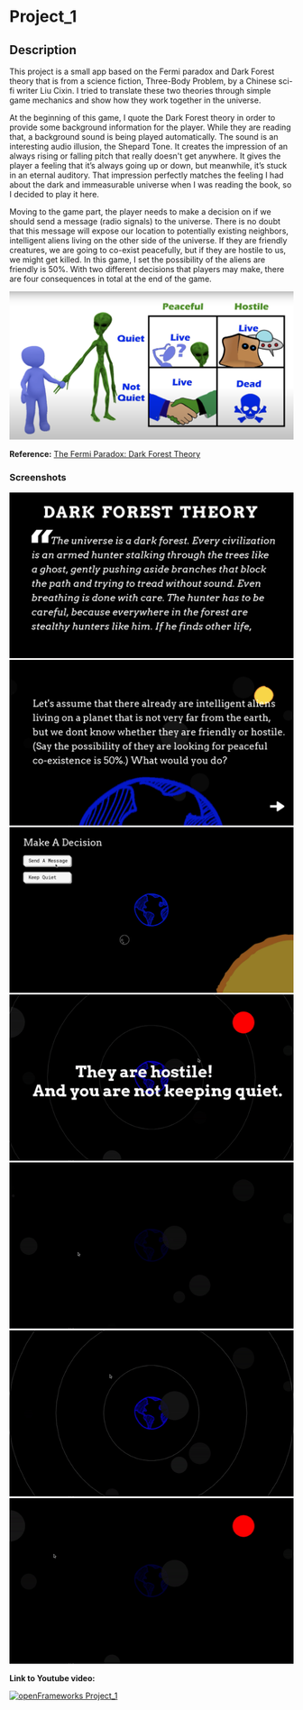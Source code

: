 
# Project_1

## Description ##
This project is a small app based on the Fermi paradox and Dark Forest theory that is from a science fiction, Three-Body Problem, by a Chinese sci-fi writer Liu Cixin. I tried to translate these two theories through simple game mechanics and show how they work together in the universe.

At the beginning of this game, I quote the Dark Forest theory in order to provide some background information for the player. While they are reading that, a background sound is being played automatically. The sound is an interesting audio illusion, the Shepard Tone. It creates the impression of an always rising or falling pitch that really doesn't get anywhere. It gives the player a feeling that it’s always going up or down, but meanwhile, it’s stuck in an eternal auditory. That impression perfectly matches the feeling I had about the dark and immeasurable universe when I was reading the book, so I decided to play it here.

Moving to the game part, the player needs to make a decision on if we should send a message (radio signals) to the universe. There is no doubt that this message will expose our location to potentially existing neighbors, intelligent aliens living on the other side of the universe. If they are friendly creatures, we are going to co-exist peacefully, but if they are hostile to us, we might get killed. In this game, I set the possibility of the aliens are friendly is 50%. With two different decisions that players may make, there are four consequences in total at the end of the game. 

![](images/screenshot.png)

**Reference:** [The Fermi Paradox: Dark Forest Theory](https://www.youtube.com/watch?v=zmCTmgavkrQ)

### Screenshots
![](images/1.png)
![](images/2.png)
![](images/3.png)
![](images/4.gif)
![](images/5.gif)
![](images/6.gif)
![](images/7.gif)

**Link to Youtube video:**

[![openFrameworks Project_1](http://img.youtube.com/vi/wfAt0A6b6B0/0.jpg)](http://www.youtube.com/watch?v=wfAt0A6b6B0)

